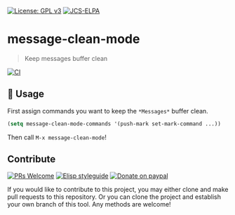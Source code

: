 [![License: GPL v3](https://img.shields.io/badge/License-GPL%20v3-blue.svg)](https://www.gnu.org/licenses/gpl-3.0)
[![JCS-ELPA](https://raw.githubusercontent.com/jcs-emacs/jcs-elpa/master/badges/v/message-clean-mode.svg)](https://jcs-emacs.github.io/jcs-elpa/#/message-clean-mode)

# message-clean-mode
> Keep messages buffer clean

[![CI](https://github.com/jcs-elpa/message-clean-mode/actions/workflows/test.yml/badge.svg)](https://github.com/jcs-elpa/message-clean-mode/actions/workflows/test.yml)

## 🔨 Usage

First assign commands you want to keep the `*Messages*` buffer clean.

```el
(setq message-clean-mode-commands '(push-mark set-mark-command ...))
```

Then call `M-x message-clean-mode`!

## Contribute

[![PRs Welcome](https://img.shields.io/badge/PRs-welcome-brightgreen.svg)](http://makeapullrequest.com)
[![Elisp styleguide](https://img.shields.io/badge/elisp-style%20guide-purple)](https://github.com/bbatsov/emacs-lisp-style-guide)
[![Donate on paypal](https://img.shields.io/badge/paypal-donate-1?logo=paypal&color=blue)](https://www.paypal.me/jcs090218)

If you would like to contribute to this project, you may either
clone and make pull requests to this repository. Or you can
clone the project and establish your own branch of this tool.
Any methods are welcome!
